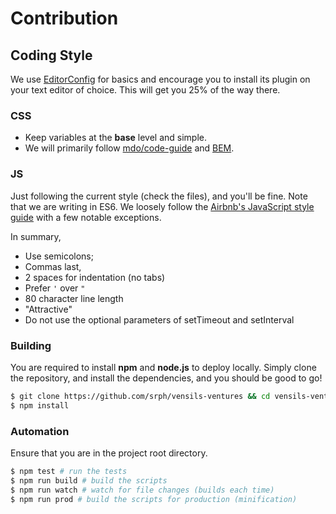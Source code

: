 # Contribution

## Coding Style

We use [EditorConfig](editorconfig.org) for basics and encourage you to install its plugin on your text editor of choice. This will get you 25% of the way there.

### CSS
- Keep variables at the **base** level and simple.
- We will primarily follow [mdo/code-guide](https://github.com/mdo/code-guide) and [BEM](http://csswizardry.com/2013/01/mindbemding-getting-your-head-round-bem-syntax/).

### JS

Just following the current style (check the files), and you'll be fine. Note that we are writing in ES6. We loosely follow the [Airbnb's JavaScript style guide](https://github.com/airbnb/javascript/tree/es6) with a few notable exceptions.

In summary,

- Use semicolons;
- Commas last,
- 2 spaces for indentation (no tabs)
- Prefer `'` over `"`
- 80 character line length
- "Attractive"
- Do not use the optional parameters of setTimeout and setInterval

### Building
You are required to install **npm** and **node.js** to deploy locally. Simply clone the repository, and install the dependencies, and you should be good to go!
```bash
$ git clone https://github.com/srph/vensils-ventures && cd vensils-ventures
$ npm install
```

### Automation
Ensure that you are in the project root directory.
```bash
$ npm test # run the tests
$ npm run build # build the scripts
$ npm run watch # watch for file changes (builds each time)
$ npm run prod # build the scripts for production (minification)
```
